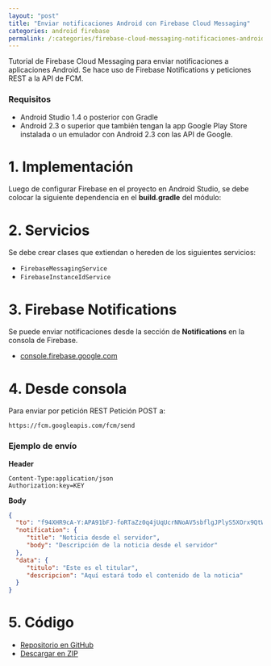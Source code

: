 ```yaml
---
layout: "post"
title: "Enviar notificaciones Android con Firebase Cloud Messaging"
categories: android firebase
permalink: /:categories/firebase-cloud-messaging-notificaciones-android
---
```


Tutorial de Firebase Cloud Messaging para enviar notificaciones a aplicaciones Android. Se hace uso de Firebase Notifications y peticiones REST a la API de FCM.

### Requisitos

* Android Studio 1.4 o posterior con Gradle
* Android 2.3 o superior que también tengan la app Google Play Store instalada o un emulador con Android 2.3 con las API de Google.

# 1. Implementación
Luego de configurar Firebase en el proyecto en Android Studio, se debe colocar la siguiente dependencia en el **build.gradle** del módulo:

# 2. Servicios
Se debe crear clases que extiendan o hereden de los siguientes servicios:
* `FirebaseMessagingService`
* `FirebaseInstanceIdService`

# 3. Firebase Notifications
Se puede enviar notificaciones desde la sección de **Notifications** en la consola de Firebase.
*  [console.firebase.google.com](https://console.firebase.google.com/) 
# 4. Desde consola
Para enviar por petición REST Petición POST a:

```
https://fcm.googleapis.com/fcm/send
```

### Ejemplo de envío
**Header**

```
Content-Type:application/json
Authorization:key=KEY
```

**Body**

```json
{
  "to": "f94XHR9cA-Y:APA91bFJ-foRTaZz0q4jUqUcrNNoAV5sbflgJPlyS5XOrx9QtWWlPdzQfhAhLMgL5_kAVxBUcbfboyErEZ4vMVPKVpzsHfp0yAOJGHlyRMURbOLJrj1da1PC8kuHtdi8lMvnpVE6eVS2",
  "notification": {
     "title": "Noticia desde el servidor",
     "body": "Descripción de la noticia desde el servidor"
  },
  "data": {
     "titulo": "Este es el titular",
     "descripcion": "Aquí estará todo el contenido de la noticia"
  }
}
```

# 5. Código
*  [Repositorio en GitHub](https://github.com/adanieldev/EjemploFCM) 
*  [Descargar en ZIP](https://github.com/adanieldev/EjemploFCM/archive/master.zip) 